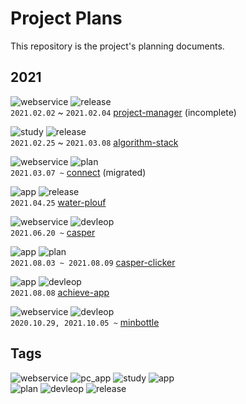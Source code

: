 # Project Plans

This repository is the project's planning documents.

## 2021

![webservice](https://img.shields.io/badge/service-web-yellow) ![release](https://img.shields.io/badge/-release-brightgreen)  
`2021.02.02` ~ `2021.02.04` [project-manager](./webservice/project-manager/) (incomplete)

![study](https://img.shields.io/badge/-study-grey) ![release](https://img.shields.io/badge/-release-brightgreen)  
`2021.02.25` ~ `2021.03.08` [algorithm-stack](./study/algorithm-stack/)

![webservice](https://img.shields.io/badge/service-web-yellow) ![plan](https://img.shields.io/badge/-plan-blue)  
`2021.03.07 ~` [connect](./webservice/connect/) (migrated)

![app](https://img.shields.io/badge/-app-grey) ![release](https://img.shields.io/badge/-release-brightgreen)  
`2021.04.25` [water-plouf](./app/water-plouf/)

![webservice](https://img.shields.io/badge/service-web-yellow) ![devleop](https://img.shields.io/badge/-develop-green)  
`2021.06.20 ~` [casper](./webservice/casper/)

![app](https://img.shields.io/badge/-app-grey) ![plan](https://img.shields.io/badge/-plan-blue)  
`2021.08.03 ~ 2021.08.09` [casper-clicker](./app/casper-clicker/)

![app](https://img.shields.io/badge/-app-grey) ![devleop](https://img.shields.io/badge/-develop-green)  
`2021.08.08` [achieve-app](./app/achieve-app/)

![webservice](https://img.shields.io/badge/service-web-yellow) ![devleop](https://img.shields.io/badge/-develop-green)  
`2020.10.29, 2021.10.05 ~` [minbottle](./webservice/minbottle/)

## Tags

![webservice](https://img.shields.io/badge/service-web-yellow)
![pc_app](https://img.shields.io/badge/application-window-9cf)
![study](https://img.shields.io/badge/-study-grey)
![app](https://img.shields.io/badge/-app-grey)  
![plan](https://img.shields.io/badge/-plan-blue)
![devleop](https://img.shields.io/badge/-develop-green)
![release](https://img.shields.io/badge/-release-brightgreen)
